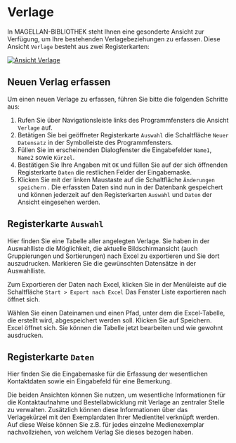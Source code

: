 # Verlage 

[1]:/assets/images/bibliothek/Verlage_verlage01.png

In MAGELLAN-BIBLIOTHEK steht Ihnen eine gesonderte Ansicht zur Verfügung, um Ihre bestehenden Verlagebeziehungen zu erfassen. Diese Ansicht  `Verlage` besteht aus  zwei Registerkarten:

[![Ansicht `Verlage`][1]][1]

## Neuen Verlag erfassen

Um einen neuen Verlage zu erfassen, führen Sie bitte die folgenden Schritte aus:

1. Rufen Sie über Navigationsleiste links des Programmfensters die Ansicht `Verlage` auf.
2. Betätigen Sie bei geöffneter Registerkarte `Auswahl` die Schaltfläche `Neuer Datensatz` in der Symbolleiste des Programmfensters.
3. Füllen Sie im erscheinenden Dialogfenster die Eingabefelder `Name1`, `Name2` sowie `Kürzel`.
4. Bestätigen Sie Ihre Angaben mit `OK` und füllen Sie auf der sich öffnenden Registerkarte `Daten` die restlichen Felder der Eingabemaske.
5. Klicken Sie mit der linken Maustaste auf die Schaltfläche `Änderungen speichern` .
Die erfassten Daten sind nun in der Datenbank gespeichert und können jederzeit auf den Registerkarten `Auswahl` und `Daten` der Ansicht eingesehen werden.

## Registerkarte `Auswahl`

Hier finden Sie eine Tabelle aller angelegten Verlage. Sie haben in der Auswahlliste die Möglichkeit, die aktuelle Bildschirmansicht (auch Gruppierungen und Sortierungen) nach Excel zu exportieren und Sie dort auszudrucken. Markieren Sie die gewünschten Datensätze in der Auswahlliste.

Zum Exportieren der Daten nach Excel, klicken Sie in der Menüleiste auf die Schaltfläche `Start > Export nach Excel` Das Fenster Liste exportieren nach öffnet sich. 

Wählen Sie einen Dateinamen und einen Pfad, unter dem die Excel-Tabelle, die erstellt wird, abgespeichert werden soll. Klicken Sie auf Speichern. Excel öffnet sich. Sie können die Tabelle jetzt bearbeiten und wie gewohnt ausdrucken.

## Registerkarte `Daten`

Hier finden Sie die Eingabemaske für die Erfassung der wesentlichen Kontaktdaten sowie ein Eingabefeld für eine Bemerkung.

Die beiden Ansichten können Sie nutzen, um wesentliche Informationen für die Kontaktaufnahme und Bestellabwicklung mit Verlage an zentraler Stelle zu verwalten. Zusätzlich können diese Informationen über das Verlagekürzel mit den Exemplardaten Ihrer Medientitel verknüpft werden. Auf diese Weise können Sie z.B. für jedes einzelne Medienexemplar nachvollziehen, von welchem Verlag Sie dieses bezogen haben.

